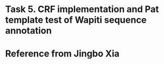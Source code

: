 # Task 5. CRF implementation and Pat template test of Wapiti sequence annotation
# Reference from Jingbo Xia

